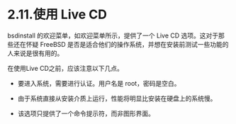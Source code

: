 # 2.11.使用 Live CD

bsdinstall 的欢迎菜单，如欢迎菜单所示，提供了一个 Live CD 选项。这对于那些还在怀疑 FreeBSD 是否是适合他们的操作系统，并想在安装前测试一些功能的人来说是很有用的。

在使用Live CD之前，应该注意以下几点。

- 要进入系统，需要进行认证。用户名是 root，密码是空白。

- 由于系统直接从安装介质上运行，性能将明显比安装在硬盘上的系统慢。

- 该选项只提供了一个命令提示符，而非图形界面。
